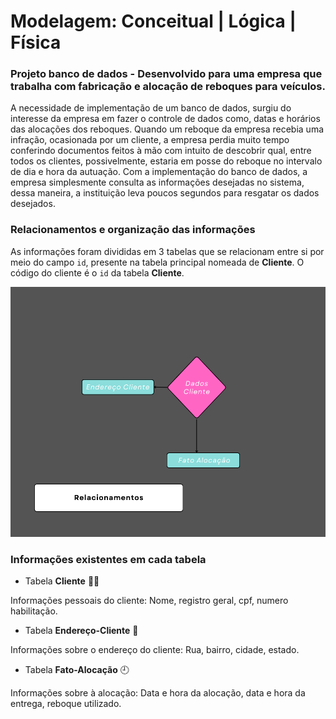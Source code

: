# Modelagem: Conceitual | Lógica | Física

### Projeto banco de dados - Desenvolvido para uma empresa que trabalha com fabricação e alocação de reboques para veículos.
<p> A necessidade de implementação de um banco de dados, surgiu do interesse da empresa
em fazer o controle de dados como, datas e horários das alocações dos reboques. 
Quando um reboque da empresa recebia uma infração, ocasionada por um
cliente, a empresa perdia muito tempo conferindo documentos feitos à mão com intuito de descobrir qual, entre todos os clientes, possivelmente, estaria em posse do reboque no intervalo de dia e hora da autuação. Com a implementação do banco de dados, a empresa simplesmente consulta as informações desejadas no sistema, dessa maneira, a instituição leva poucos segundos para resgatar os dados desejados.
</p>

### Relacionamentos e organização das informações
As informações foram divididas em 3 tabelas que se relacionam entre si por meio do campo `id`, presente na tabela principal nomeada de **Cliente**. O código do cliente é o `id` da tabela **Cliente**.

<p align="center">
  <img src="https://github.com/Mat3usCod3/Modelagem-Conceitual-Logica-Fisica/blob/main/Flowchart.png?raw=true" width="600" height="400" />
</p>


### Informações existentes em cada tabela


+ Tabela **Cliente** 🙎‍♂️

Informações pessoais do cliente: Nome, registro geral, cpf, numero habilitação.

+ Tabela **Endereço-Cliente** 🏡

Informações sobre o endereço do cliente: Rua, bairro, cidade, estado.

+ Tabela **Fato-Alocação** 🕘

Informações sobre à alocação: Data e hora da alocação, data e hora da entrega, reboque utilizado.


